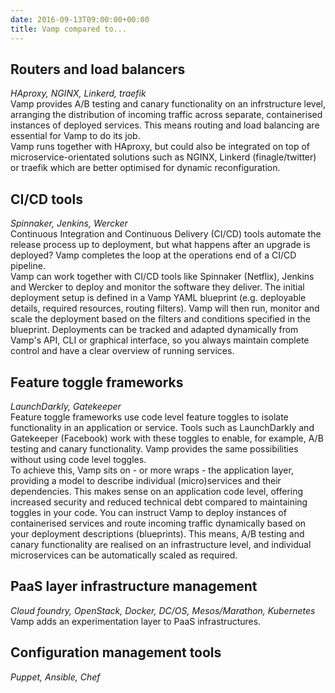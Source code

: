 ```yaml
---
date: 2016-09-13T09:00:00+00:00
title: Vamp compared to...
---
```


## Routers and load balancers
_HAproxy, NGINX, Linkerd, traefik_  
Vamp provides A/B testing and canary functionality on an infrstructure level, arranging the distribution of incoming traffic across separate, containerised instances of deployed services. This means routing and load balancing are essential for Vamp to do its job.     
Vamp runs together with HAproxy, but could also be integrated on top of microservice-orientated solutions such as NGINX, Linkerd (finagle/twitter) or traefik which are better optimised for dynamic reconfiguration.

## CI/CD tools
_Spinnaker, Jenkins, Wercker_  
Continuous Integration and Continuous Delivery (CI/CD) tools automate the release process up to deployment, but what happens after an upgrade is deployed? Vamp completes the loop at the operations end of a CI/CD pipeline.  
Vamp can work together with CI/CD tools like Spinnaker (Netflix), Jenkins and Wercker to deploy and monitor the software they deliver. The initial deployment setup is defined in a Vamp YAML blueprint (e.g. deployable details, required resources, routing filters). Vamp will then run, monitor and scale the deployment based on the filters and conditions specified in the blueprint. 
Deployments can be tracked and adapted dynamically from Vamp's API, CLI or graphical interface, so you always maintain complete control and have a clear overview of running services.

## Feature toggle frameworks
_LaunchDarkly, Gatekeeper_  
Feature toggle frameworks use code level feature toggles to isolate functionality in an application or service. Tools such as LaunchDarkly and Gatekeeper (Facebook) work with these toggles to enable, for example, A/B testing and canary functionality. Vamp provides the same possibilities without using code level toggles.   
To achieve this, Vamp sits on - or more wraps - the application layer, providing a model to describe individual (micro)services and their dependencies. This makes sense on an application code level, offering increased security and reduced technical debt compared to maintaining toggles in your code. You can instruct Vamp to deploy instances of containerised services and route incoming traffic dynamically based on your deployment descriptions (blueprints). This means, A/B testing and canary functionality are realised on an infrastructure level, and individual microservices can be automatically scaled as required.  

## PaaS layer infrastructure management  
_Cloud foundry, OpenStack, Docker, DC/OS, Mesos/Marathon, Kubernetes_  
Vamp adds an experimentation layer to PaaS infrastructures.  

## Configuration management tools
_Puppet, Ansible, Chef_  
